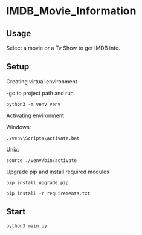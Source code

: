 # IMDB_Movie_Information

## Usage
Select a movie or a Tv Show to get IMDB info. 
<br>

## Setup

Creating virtual environment

-go to project path and run

```shell
python3 -m venv venv
```
Activating environment

Windows: 
```shell
.\venv\Scripts\activate.bat
```

Unix: 
```shell
source ./venv/bin/activate
```

Upgrade pip and install required modules

```shell
pip install upgrade pip
```

```shell
pip install -r requirements.txt
```


## Start
```shell
python3 main.py
```
